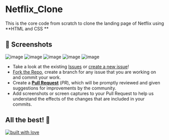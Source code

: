 # Netflix_Clone

This is the core code from scratch to clone the landing page of Netflix using **HTML and CSS **

## 📸 Screenshots
![image](https://github.com/AnitaMohanta23/Netflix_Clone/assets/124444765/fe89375b-e235-47a7-8166-ceb5f45a346c)
![image](https://github.com/AnitaMohanta23/Netflix_Clone/assets/124444765/8584a18f-acee-495a-aab5-a18878806d44)
![image](https://github.com/AnitaMohanta23/Netflix_Clone/assets/124444765/a42ae315-312d-48a3-b981-1e4358901220)
![image](https://github.com/AnitaMohanta23/Netflix_Clone/assets/124444765/e9f632f8-d82b-41ac-b861-3244416612b9)
![image](https://github.com/AnitaMohanta23/Netflix_Clone/assets/124444765/0dbada17-4bfe-4132-a0bf-45c7f26a9d11)

- Take a look at the existing [Issues](https://github.com/Susmita-Dey/Netflix-Clone-With-HTML-CSS-JS/issues) or [create a new issue](https://github.com/AnitaMohanta23/Netflix_Clone)!
- [Fork the Repo](https://github.com/AnitaMohanta23/Netflix_Clone/fork), create a branch for any issue that you are working on and commit your work.
- Create a **[Pull Request](https://github.com/AnitaMohanta23/Netflix_Clone)** (_PR_), which will be promptly reviewed and given suggestions for improvements by the community.
- Add screenshots or screen captures to your Pull Request to help us understand the effects of the changes that are included in your commits.



## All the best! 🥇

<p align="center">

[![built with love](https://forthebadge.com/images/badges/built-with-love.svg)](https://github.com/AnitaMohanta23/Netflix_Clone)

</p>
